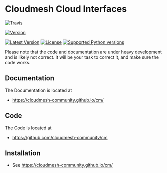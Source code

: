# Cloudmesh Cloud Interfaces

[![Travis](https://img.shields.io/travis/cloudmesh/cloudmesh-cloud.svg?branch=master)](https://travis-ci.org/cloudmesh/cloudmesn-cloud)


[![Version](https://img.shields.io/pypi/pyversions/cloudmesh-cloud.svg?longCache=True)](https://pypi.org/project/cloudmesh-cloud/)

[![Latest Version](https://img.shields.io/pypi/v/cloudmesh-cloud.svg)](https://pypi.python.org/pypi/cloudmesh-cloud)
[![License](https://img.shields.io/badge/License-Apache%202.0-blue.svg)](https://github.com/cloudmesh/cloudmesh-cloud/blob/master/LICENSE)
[![Supported Python versions](https://img.shields.io/pypi/pyversions/cloudmesh-cloud.svg)](https://pypi.python.org/pypi/cloudmesh-cloud)

Please note that the code and documentation are under heavy development and is likely not correct. 
It will be your task to correct it, and make sure the code works.

## Documentation

The Documentation is located at 

* <https://cloudmesh-community.github.io/cm/>

## Code

The Code is located at 

* <https://github.com/cloudmesh-community/cm>

## Installation

* See <https://cloudmesh-community.github.io/cm/>

